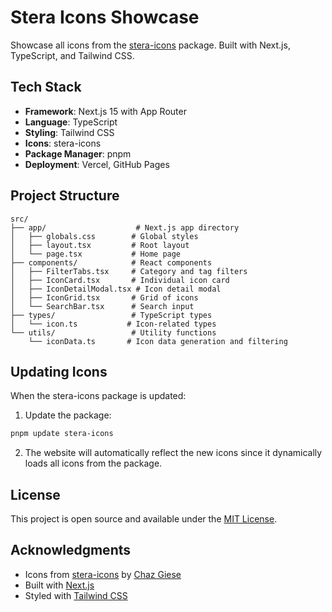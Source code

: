 # Stera Icons Showcase

Showcase all icons from the [stera-icons](https://www.npmjs.com/package/stera-icons) package. Built with Next.js, TypeScript, and Tailwind CSS.

## Tech Stack

- **Framework**: Next.js 15 with App Router
- **Language**: TypeScript
- **Styling**: Tailwind CSS
- **Icons**: stera-icons
- **Package Manager**: pnpm
- **Deployment**: Vercel, GitHub Pages

## Project Structure

```
src/
├── app/                    # Next.js app directory
│   ├── globals.css        # Global styles
│   ├── layout.tsx         # Root layout
│   └── page.tsx           # Home page
├── components/            # React components
│   ├── FilterTabs.tsx     # Category and tag filters
│   ├── IconCard.tsx       # Individual icon card
│   ├── IconDetailModal.tsx # Icon detail modal
│   ├── IconGrid.tsx       # Grid of icons
│   └── SearchBar.tsx      # Search input
├── types/                 # TypeScript types
│   └── icon.ts           # Icon-related types
└── utils/                 # Utility functions
    └── iconData.ts       # Icon data generation and filtering
```

## Updating Icons

When the stera-icons package is updated:

1. Update the package:
```bash
pnpm update stera-icons
```

2. The website will automatically reflect the new icons since it dynamically loads all icons from the package.

## License

This project is open source and available under the [MIT License](LICENSE).

## Acknowledgments

- Icons from [stera-icons](https://www.npmjs.com/package/stera-icons) by [Chaz Giese](https://github.com/chazgiese)
- Built with [Next.js](https://nextjs.org/)
- Styled with [Tailwind CSS](https://tailwindcss.com/)
